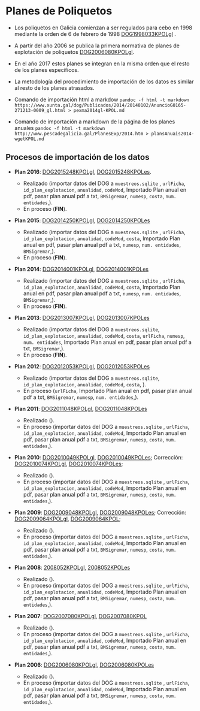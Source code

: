 # Planes de Poliquetos

* Los poliquetos en Galicia comienzan a ser regulados para cebo en 1998 mediante la orden de 6 de febrero de 1998 [DOG1998033KPOLgl][] .

*  A partir del año 2006 se publica la primera normativa de planes de explotación de poliquetos [DOG2006080KPOLgl][].

* En el año 2017 estos planes se integran en la misma orden que el resto de los planes específicos.

* La metodología del procedimiento de importación de los datos es similar al resto de los planes atrasados.  

* Comando de importación html a markdow `pandoc -f html -t markdown https://www.xunta.gal/dog/Publicados/2014/20140102/AnuncioG0165-271213-0009_gl.html > pexma2014gl-KPOL.md`

* Comando de importación a markdown de la página de los planes anuales `pandoc -f html -t markdown http://www.pescadegalicia.gal/PlanesExp/2014.htm > plansAnuais2014-wgetKPOL.md` 


## Procesos de importación de los datos

* __Plan 2016__: [DOG2015248KPOLgl](http://www.xunta.gal/dog/Publicados/2015/20151230/AnuncioG0427-231215-0003_gl.html), [DOG2015248KPOLes](http://www.xunta.gal/dog/Publicados/2015/20151230/AnuncioG0427-231215-0003_es.html).
   * Realizado (importar datos del DOG a `muestreos.sqlite` , `urlFicha`, `id_plan_explotacion`, `anualidad`, `codeMod`, Importado Plan anual en pdf, pasar plan anual pdf a txt, `BMSigremar`, `numesp`, `costa`, `num. entidades`,).
   * En proceso (__FIN__).

* __Plan 2015__: [DOG2014250KPOLgl](http://www.xunta.gal/dog/Publicados/2014/20141231/AnuncioG0165-231214-0002_gl.html), [DOG2014250KPOLes](http://www.xunta.gal/dog/Publicados/2014/20141231/AnuncioG0165-231214-0002_es.html) 
   * Realizado (importar datos del DOG a `muestreos.sqlite` , `urlFicha`, `id_plan_explotacion`, `anualidad`, `codeMod`, `costa`, Importado Plan anual en pdf, pasar plan anual pdf a txt, `numesp`, `num. entidades`, `BMSigremar`,).
   * En proceso (__FIN__).

* __Plan 2014__: [DOG2014001KPOLgl](http://www.xunta.gal/dog/Publicados/2014/20140102/AnuncioG0165-271213-0009_gl.html), [DOG2014001KPOLes](http://www.xunta.gal/dog/Publicados/2014/20140102/AnuncioG0165-271213-0009_es.html)
   * Realizado (importar datos del DOG a `muestreos.sqlite` , `urlFicha`, `id_plan_explotacion`, `anualidad`, `codeMod`, `costa`, Importado Plan anual en pdf, pasar plan anual pdf a txt, `numesp`, `num. entidades`, `BMSigremar`,).
   * En proceso (__FIN__).

* __Plan 2013__: [DOG2013007KPOLgl](http://www.xunta.gal/dog/Publicados/2013/20130107/AnuncioG0165-030113-0010_gl.html), [DOG2013007KPOLes](http://www.xunta.gal/dog/Publicados/2013/20130107/AnuncioG0165-030113-0010_es.html)
   * Realizado (importar datos del DOG a `muestreos.sqlite`, `id_plan_explotacion`, `anualidad`, `codeMod`, `costa`, `urlFicha`, `numesp`, `num. entidades`, Importado Plan anual en pdf, pasar plan anual pdf a txt, `BMSigremar`,).
   * En proceso (__FIN__).

* __Plan 2012__: [DOG2012053KPOLgl](http://www.xunta.gal/dog/Publicados/2012/20120315/AnuncioG0165-140312-13450_gl.html), [DOG2012053KPOLes](http://www.xunta.gal/dog/Publicados/2012/20120315/AnuncioG0165-140312-13450_es.html)
   * Realizado (importar datos del DOG a `muestreos.sqlite`, `id_plan_explotacion`, `anualidad`, `codeMod`, `costa`, ).
   * En proceso (`urlFicha`, Importado Plan anual en pdf, pasar plan anual pdf a txt, `BMSigremar`, `numesp`, `num. entidades`,).

* __Plan 2011__: [DOG2011048KPOLgl](http://www.xunta.gal/dog/Publicados/2011/20110310/Anuncio98F2_gl.html), [DOG2011048KPOLes](http://www.xunta.gal/dog/Publicados/2011/20110310/AnuncioB436_es.html)
   * Realizado ().
   * En proceso (importar datos del DOG a `muestreos.sqlite` , `urlFicha`, `id_plan_explotacion`, `anualidad`, `codeMod`, Importado Plan anual en pdf, pasar plan anual pdf a txt, `BMSigremar`, `numesp`, `costa`, `num. entidades`,).

* __Plan 2010__: [DOG2010049KPOLgl](http://www.xunta.gal/dog/Publicados/2010/20100312/Anuncio95DE_gl.html), [DOG2010049KPOLes](http://www.xunta.gal/dog/Publicados/2010/20100312/AnuncioA22E_es.html); Corrección: [DOG2010074KPOLgl](http://www.xunta.gal/dog/Publicados/2010/20100421/Anuncio10D02_gl.html), [DOG2010074KPOLes](http://www.xunta.gal/dog/Publicados/2010/20100421/AnuncioFD3A_es.html); 
   * Realizado ().
   * En proceso (importar datos del DOG a `muestreos.sqlite` , `urlFicha`, `id_plan_explotacion`, `anualidad`, `codeMod`, Importado Plan anual en pdf, pasar plan anual pdf a txt, `BMSigremar`, `numesp`, `costa`, `num. entidades`,).

* __Plan 2009__: [DOG2009048KPOLgl](http://www.xunta.gal/dog/Publicados/2009/20090310/AnuncioD616_gl.html), [DOG2009048KPOLes](http://www.xunta.gal/dog/Publicados/2009/20090310/AnuncioE50E_es.html); Corrección: [DOG2009064KPOLgl](http://www.xunta.gal/dog/Publicados/2009/20090402/Anuncio13CFA_gl.html), [DOG2009064KPOL](http://www.xunta.gal/dog/Publicados/2009/20090402/Anuncio14B1A_es.html);
   * Realizado ().
   * En proceso (importar datos del DOG a `muestreos.sqlite` , `urlFicha`, `id_plan_explotacion`, `anualidad`, `codeMod`, Importado Plan anual en pdf, pasar plan anual pdf a txt, `BMSigremar`, `numesp`, `costa`, `num. entidades`,).

* __Plan 2008__: [2008052KPOLgl](http://www.xunta.gal/dog/Publicados/2008/20080313/Anuncio108FE_gl.html), [2008052KPOLes](http://www.xunta.gal/dog/Publicados/2008/20080313/Anuncio1123E_es.html)
   * Realizado ().
   * En proceso (importar datos del DOG a `muestreos.sqlite` , `urlFicha`, `id_plan_explotacion`, `anualidad`, `codeMod`, Importado Plan anual en pdf, pasar plan anual pdf a txt, `BMSigremar`, `numesp`, `costa`, `num. entidades`,).

* __Plan 2007__: [DOG2007080KPOLgl](http://www.xunta.gal/dog/Publicados/2007/20070425/AnuncioE4DE_gl.html), [DOG2007080KPOL](http://www.xunta.gal/dog/Publicados/2007/20070425/AnuncioE6EE_es.html)
   * Realizado ().
   * En proceso (importar datos del DOG a `muestreos.sqlite` , `urlFicha`, `id_plan_explotacion`, `anualidad`, `codeMod`, Importado Plan anual en pdf, pasar plan anual pdf a txt, `BMSigremar`, `numesp`, `costa`, `num. entidades`,).

* __Plan 2006__: [DOG2006080KPOLgl](http://www.xunta.gal/dog/Publicados/2006/20060426/AnuncioA60E_gl.html), [DOG2006080KPOLes](http://www.xunta.gal/dog/Publicados/2006/20060426/AnuncioC452_es.html)
   * Realizado ().
   * En proceso (importar datos del DOG a `muestreos.sqlite` , `urlFicha`, `id_plan_explotacion`, `anualidad`, `codeMod`, Importado Plan anual en pdf, pasar plan anual pdf a txt, `BMSigremar`, `numesp`, `costa`, `num. entidades`,).




 [DOG1998033KPOLgl]: http://www.xunta.gal/dog/Publicados/1998/19980218/Anuncio10186_gl.html
 [DOG2006080KPOLgl]: http://www.xunta.gal/dog/Publicados/2006/20060426/AnuncioA60E_gl.html
 
 
